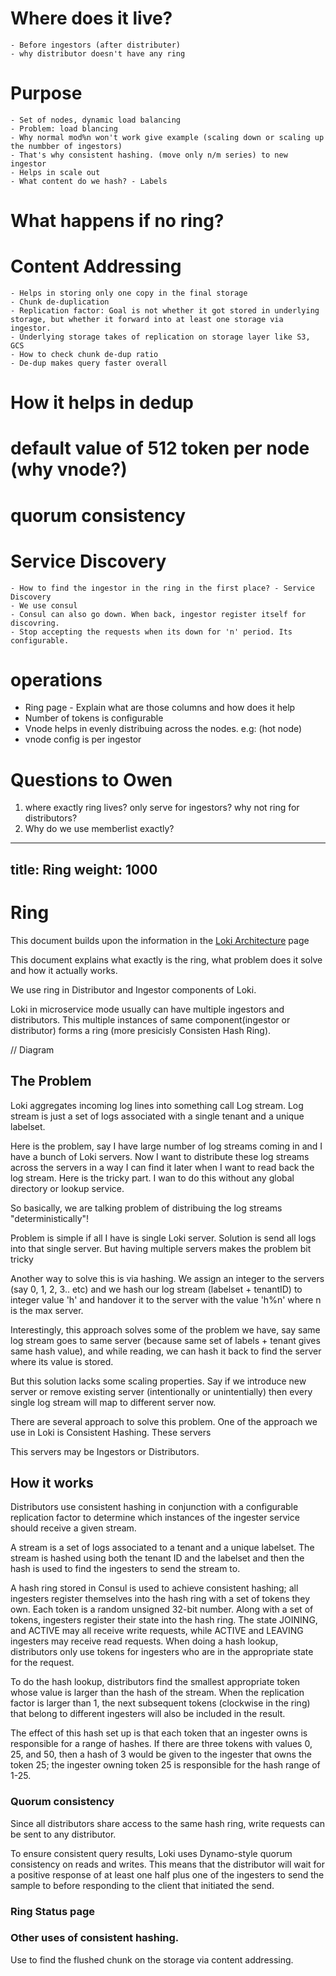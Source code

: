 # Where does it live?
	- Before ingestors (after distributer)
	- why distributor doesn't have any ring
# Purpose
	- Set of nodes, dynamic load balancing
	- Problem: load blancing
	- Why normal mod%n won't work give example (scaling down or scaling up the numbber of ingestors)
	- That's why consistent hashing. (move only n/m series) to new ingestor
	- Helps in scale out
	- What content do we hash? - Labels
# What happens if no ring?

# Content Addressing
	- Helps in storing only one copy in the final storage
	- Chunk de-duplication
	- Replication factor: Goal is not whether it got stored in underlying storage, but whether it forward into at least one storage via ingestor.
	- Underlying storage takes of replication on storage layer like S3, GCS
	- How to check chunk de-dup ratio
	- De-dup makes query faster overall

# How it helps in dedup

# default value of 512 token per node (why vnode?)

# quorum consistency

# Service Discovery
	- How to find the ingestor in the ring in the first place? - Service Discovery
	- We use consul
	- Consul can also go down. When back, ingestor register itself for discovring.
	- Stop accepting the requests when its down for 'n' period. Its configurable.

# operations
- Ring page - Explain what are those columns and how does it help
- Number of tokens is configurable
- Vnode helps in evenly distribuing across the nodes. e.g: (hot node)
- vnode config is per ingestor

# Questions to Owen
1. where exactly ring lives? only serve for ingestors? why not ring for distributors?
2. Why do we use memberlist exactly?

---
title: Ring
weight: 1000
---

# Ring

This document builds upon the information in the [Loki Architecture](./) page

This document explains what exactly is the ring, what problem does it solve and how it actually works.

We use ring in Distributor and Ingestor components of Loki.

Loki in microservice mode usually can have multiple ingestors and distributors. This multiple instances of same component(ingestor or distributor) forms a ring (more presicisly Consisten Hash Ring).

// Diagram

## The Problem

Loki aggregates incoming log lines into something call Log stream. Log stream is just a set of logs associated with a single tenant and a unique labelset.

Here is the problem, say I have large number of log streams coming in and I have a bunch of Loki servers. Now I want to distribute these log streams across the servers in a way I can find it later when I want to read back the log stream. Here is the tricky part. I wan to do this without any global directory or lookup service.

So basically, we are talking problem of distribuing the log streams "deterministically"!

Problem is simple if all I have is single Loki server. Solution is send all logs into that single server. But having multiple servers makes the problem bit tricky

Another way to solve this is via hashing. We assign an integer to the servers (say 0, 1, 2, 3.. etc) and we hash our log stream (labelset + tenantID) to integer value 'h' and handover it to the server with the value 'h%n' where n is the max server.

Interestingly, this approach solves some of the problem we have, say same log stream goes to same server (because same set of labels + tenant gives same hash value), and while reading, we can hash it back to find the server where its value is stored.

But this solution lacks some scaling properties. Say if we introduce new server or remove existing server (intentionally or unintentially) then every single log stream will map to different server now.

There are several approach to solve this problem. One of the approach we use in Loki is Consistent Hashing. These servers

This servers may be Ingestors or Distributors.

## How it works

Distributors use consistent hashing in conjunction with a configurable replication factor to determine which instances of the ingester service should receive a given stream.

A stream is a set of logs associated to a tenant and a unique labelset. The stream is hashed using both the tenant ID and the labelset and then the hash is used to find the ingesters to send the stream to.

A hash ring stored in Consul is used to achieve consistent hashing; all ingesters register themselves into the hash ring with a set of tokens they own. Each token is a random unsigned 32-bit number. Along with a set of tokens, ingesters register their state into the hash ring. The state JOINING, and ACTIVE may all receive write requests, while ACTIVE and LEAVING ingesters may receive read requests. When doing a hash lookup, distributors only use tokens for ingesters who are in the appropriate state for the request.

To do the hash lookup, distributors find the smallest appropriate token whose value is larger than the hash of the stream. When the replication factor is larger than 1, the next subsequent tokens (clockwise in the ring) that belong to different ingesters will also be included in the result.

The effect of this hash set up is that each token that an ingester owns is responsible for a range of hashes. If there are three tokens with values 0, 25, and 50, then a hash of 3 would be given to the ingester that owns the token 25; the ingester owning token 25 is responsible for the hash range of 1-25.

### Quorum consistency
Since all distributors share access to the same hash ring, write requests can be sent to any distributor.

To ensure consistent query results, Loki uses Dynamo-style quorum consistency on reads and writes. This means that the distributor will wait for a positive response of at least one half plus one of the ingesters to send the sample to before responding to the client that initiated the send.

### Ring Status page

### Other uses of consistent hashing.

Use to find the flushed chunk on the storage via content addressing.
